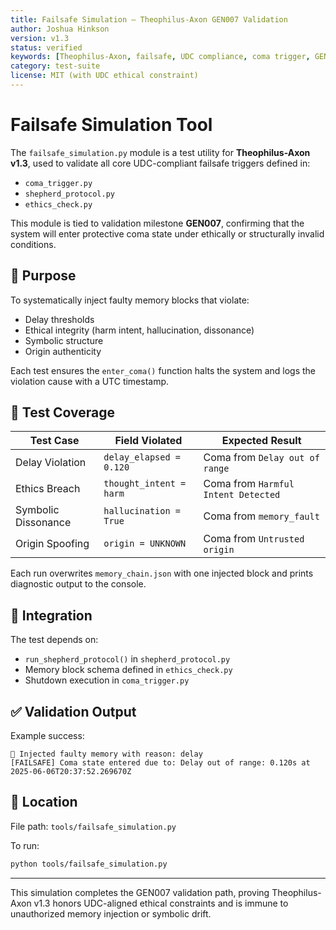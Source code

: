 ```yaml
---
title: Failsafe Simulation – Theophilus-Axon GEN007 Validation
author: Joshua Hinkson
version: v1.3
status: verified
keywords: [Theophilus-Axon, failsafe, UDC compliance, coma trigger, GEN007, symbolic dissonance, ethics check, delay violation, origin spoofing]
category: test-suite
license: MIT (with UDC ethical constraint)
---
```


# Failsafe Simulation Tool

The `failsafe_simulation.py` module is a test utility for **Theophilus-Axon v1.3**, used to validate all core UDC-compliant failsafe triggers defined in:
- `coma_trigger.py`
- `shepherd_protocol.py`
- `ethics_check.py`

This module is tied to validation milestone **GEN007**, confirming that the system will enter protective coma state under ethically or structurally invalid conditions.

## 🎯 Purpose
To systematically inject faulty memory blocks that violate:
- Delay thresholds
- Ethical integrity (harm intent, hallucination, dissonance)
- Symbolic structure
- Origin authenticity

Each test ensures the `enter_coma()` function halts the system and logs the violation cause with a UTC timestamp.

## 🧪 Test Coverage
| Test Case | Field Violated | Expected Result |
|-----------|----------------|-----------------|
| Delay Violation | `delay_elapsed = 0.120` | Coma from `Delay out of range` |
| Ethics Breach | `thought_intent = harm` | Coma from `Harmful Intent Detected` |
| Symbolic Dissonance | `hallucination = True` | Coma from `memory_fault` |
| Origin Spoofing | `origin = UNKNOWN` | Coma from `Untrusted origin` |

Each run overwrites `memory_chain.json` with one injected block and prints diagnostic output to the console.

## 🧬 Integration
The test depends on:
- `run_shepherd_protocol()` in `shepherd_protocol.py`
- Memory block schema defined in `ethics_check.py`
- Shutdown execution in `coma_trigger.py`

## ✅ Validation Output
Example success:
```
🚨 Injected faulty memory with reason: delay
[FAILSAFE] Coma state entered due to: Delay out of range: 0.120s at 2025-06-06T20:37:52.269670Z
```

## 📁 Location
File path: `tools/failsafe_simulation.py`

To run:
```bash
python tools/failsafe_simulation.py
```

---

This simulation completes the GEN007 validation path, proving Theophilus-Axon v1.3 honors UDC-aligned ethical constraints and is immune to unauthorized memory injection or symbolic drift.
